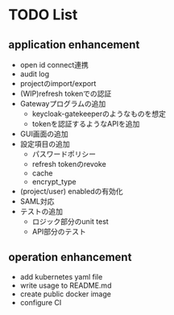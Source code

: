 # TODO List

## application enhancement

- open id connect連携
- audit log
- projectのimport/export
- (WIP)refresh tokenでの認証
- Gatewayプログラムの追加
  - keycloak-gatekeeperのようなものを想定
  - tokenを認証するようなAPIを追加
- GUI画面の追加
- 設定項目の追加
  - パスワードポリシー
  - refresh tokenのrevoke
  - cache
  - encrypt_type
- (project/user) enabledの有効化
- SAML対応
- テストの追加
  - ロジック部分のunit test
  - API部分のテスト

## operation enhancement

- add kubernetes yaml file
- write usage to README.md
- create public docker image
- configure CI
